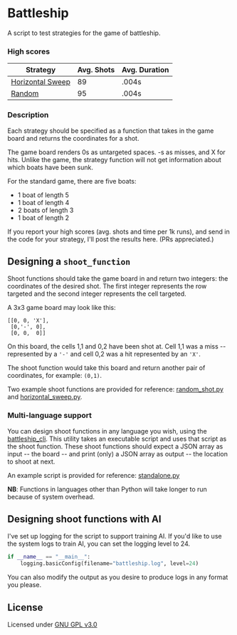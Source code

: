Battleship
===========
A script to test strategies for the game of battleship.


### High scores

Strategy | Avg. Shots | Avg. Duration
---------|------------|---------------
[Horizontal Sweep](./strategies/horizontal_sweep.py) | 89 | .004s
[Random](./strategies/random_shot.py) | 95 | .004s


### Description

Each strategy should be specified as a function that takes
in the game board and returns the coordinates for a shot.

The game board renders 0s as untargeted spaces. -s as misses,
and X for hits. Unlike the game, the strategy function will not 
get information about which boats have been sunk.

For the standard game, there are five boats:
- 1 boat of length 5
- 1 boat of length 4
- 2 boats of length 3
- 1 boat of length 2

If you report your high scores (avg. shots and time per 1k runs),
and send in the code for your strategy, I'll post the results here. (PRs appreciated.)

## Designing a `shoot_function`
Shoot functions should take the game board in and return two integers:
the coordinates of the desired shot. The first integer represents the 
row targeted and the second integer represents the cell targeted.

A 3x3 game board may look like this:

```python3
[[0, 0, 'X'],
 [0,'-', 0],
 [0, 0,  0]]
```

On this board, the cells 1,1 and 0,2 have been shot at.
Cell 1,1 was a miss -- represented by a `'-'` and cell 0,2 was a hit
represented by an `'X'`.

The shoot function would take this board and return another pair of coordinates,
for example: `(0,1)`.

Two example shoot functions are provided for reference: [random_shot.py](strategies/random_shot.py) and [horizontal_sweep.py](strategies/horizontal_sweep.py).

### Multi-language support

You can design shoot functions in any language you wish, using the [battleship_cli](./battleship_cli.py). This utility takes an executable script and uses that script as the shoot function. These shoot functions should expect a JSON array as input -- the board -- and print (only) a JSON array as output -- the location to shoot at next.

An example script is provided for reference: [standalone.py](strategies/standalone.py)

**NB**: Functions in languages other than Python will take longer to run because of system overhead.

## Designing shoot functions with AI

I've set up logging for the script to support training AI. If you'd like to use the system logs to
train AI, you can set the logging level to 24.

```python
if __name__ == "__main__":
    logging.basicConfig(filename="battleship.log", level=24)
```

You can also modify the output as you desire to produce logs in any format you please.

## License
Licensed under [GNU GPL v3.0](./license.txt)
